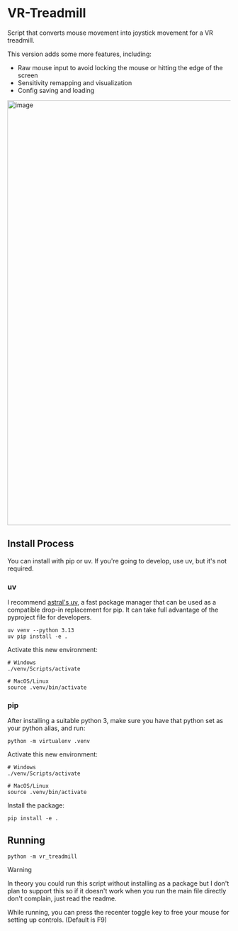 # VR-Treadmill
Script that converts mouse movement into joystick movement for a VR treadmill.

This version adds some more features, including:
- Raw mouse input to avoid locking the mouse or hitting the edge of the screen
- Sensitivity remapping and visualization
- Config saving and loading

<img width="1148" height="958" alt="image" src="https://github.com/user-attachments/assets/01ea7bdf-5c3e-4ca2-bde1-248113d9c43b" />


## Install Process

You can install with pip or uv. If you're going to develop, use uv, but it's not required.

### uv
I recommend [astral's uv](https://docs.astral.sh/uv/getting-started/installation/), a fast package manager that can be used as a compatible drop-in replacement for pip. It can take full advantage of the pyproject file for developers.

```shell
uv venv --python 3.13
uv pip install -e .
```

Activate this new environment:
```shell
# Windows
./venv/Scripts/activate

# MacOS/Linux
source .venv/bin/activate
```



### pip

After installing a suitable python 3, make sure you have that python set as your python alias, and run:
```shell
python -m virtualenv .venv
```

Activate this new environment:
```shell
# Windows
./venv/Scripts/activate

# MacOS/Linux
source .venv/bin/activate
```

Install the package:
```shell
pip install -e .
```

## Running

```shell
python -m vr_treadmill
```

> [!WARNING]
> In theory you could run this script without installing as a package but I don't plan to support this so if it doesn't work when you run the main file directly don't complain, just read the readme.

While running, you can press the recenter toggle key to free your mouse for setting up controls. (Default is F9)
